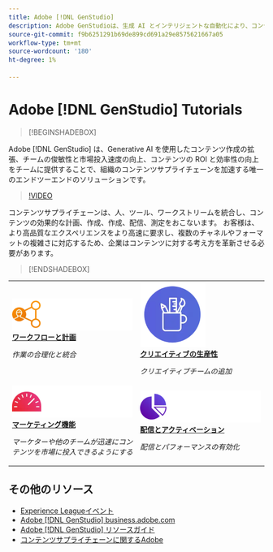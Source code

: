 ```yaml
---
title: Adobe [!DNL GenStudio]
description: Adobe GenStudioは、生成 AI とインテリジェントな自動化により、コンテンツサプライチェーンを迅速かつシンプル化するエンドツーエンドのソリューションです。
source-git-commit: f9b6251291b69de899cd691a29e8575621667a05
workflow-type: tm+mt
source-wordcount: '180'
ht-degree: 1%

---
```



# Adobe [!DNL GenStudio] Tutorials

<!-- 
![Adobe GenStudio](/help/assets/adobe-genstudio-main.webp) 
-->

>[!BEGINSHADEBOX]

Adobe [!DNL GenStudio] は、Generative AI を使用したコンテンツ作成の拡張、チームの俊敏性と市場投入速度の向上、コンテンツの ROI と効率性の向上をチームに提供することで、組織のコンテンツサプライチェーンを加速する唯一のエンドツーエンドのソリューションです。

>[!VIDEO](https://video.tv.adobe.com/v/3424114?quality=12&learn=on)

コンテンツサプライチェーンは、人、ツール、ワークストリームを統合し、コンテンツの効果的な計画、作成、作成、配信、測定をおこないます。 お客様は、より高品質なエクスペリエンスをより高速に要求し、複数のチャネルやフォーマットの複雑さに対応するため、企業はコンテンツに対する考え方を革新させる必要があります。

>[!ENDSHADEBOX]

<table>
    <tr style="border: 0;">
      <td>
        <a href="https://experienceleague.adobe.com/docs/genstudio-learn/tutorials/workflow-and-planning.html">
        <img alt="ワークフローと計画" src="./../assets/planning-workflow.webp">
        </a>
        <div>
        <a href="https://experienceleague.adobe.com/docs/genstudio-learn/tutorials/workflow-and-planning.html">
        <strong>ワークフローと計画</strong>
        </a>
        </div>
        <p>
        <em>作業の合理化と統合</em>
        <p>
      </td>
      <td>
        <a href="https://experienceleague.adobe.com/docs/genstudio-learn/tutorials/creative-productivity.html">
        <img alt="クリエイティブの生産性" src="./../assets/creative-productivity.png">
        </a>
        <div>
        <a href="https://experienceleague.adobe.com/docs/genstudio-learn/tutorials/creative-productivity.html">
        <strong>クリエイティブの生産性</strong>
        </a>
        </div>
        <p>
        <em>クリエイティブチームの追加</em>
        <p>
      </td>
    </tr>
    <tr style="border: 0;">
      <td>
        <a href="https://experienceleague.adobe.com/docs/genstudio-learn/tutorials/marketing-agility.html">
        <img alt="マーケティング機能" src="./../assets/marketing-agility.webp">
        </a>
        <div>
        <a href="https://experienceleague.adobe.com/docs/genstudio-learn/tutorials/marketing-agility.html">
        <strong>マーケティング機能</strong>
        </a>
        </div>
        <p>
        <em>マーケターや他のチームが迅速にコンテンツを市場に投入できるようにする</em>
        <p>
      </td>
      <td>
        <a href="https://experienceleague.adobe.com/docs/genstudio-learn/tutorials/delivery-and-activation.html">
        <img alt="配信とアクティベーション" src="./../assets/content-activation-analytics.webp">
        </a>
        <div>
        <a href="https://experienceleague.adobe.com/docs/genstudio-learn/tutorials/delivery-and-activation.html">
        <strong>配信とアクティベーション</strong>
        </a>
        </div>
        <p>
        <em>配信とパフォーマンスの有効化</em>
        <p>
      </td>
    </tr>
</table>


## その他のリソース

* [Experience Leagueイベント](https://experienceleague.adobe.com/events/)
* [Adobe [!DNL GenStudio] business.adobe.com](https://business.adobe.com/solutions/adobe-genstudio.html)
* [Adobe [!DNL GenStudio] リソースガイド](https://business.adobe.com/resources/sdk/getting-started-with-adobe-genstudio.html)
* [コンテンツサプライチェーンに関するAdobe](https://business.adobe.com/resources/webinars/adobe-on-the-content-supply-chain.html)
